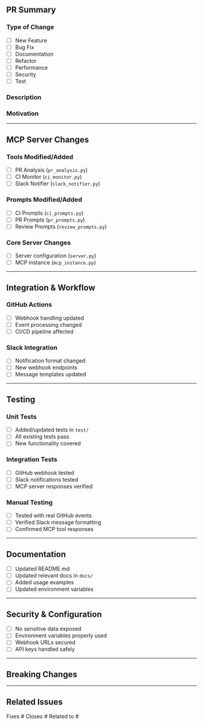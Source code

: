 ## PR Summary

### Type of Change
- [ ] New Feature
- [ ] Bug Fix
- [ ] Documentation
- [ ] Refactor
- [ ] Performance
- [ ] Security
- [ ] Test

### Description
<!-- Brief description of changes -->

### Motivation
<!-- Why is this change needed? -->

---

## MCP Server Changes

### Tools Modified/Added
- [ ] PR Analysis (`pr_analysis.py`)
- [ ] CI Monitor (`ci_monitor.py`) 
- [ ] Slack Notifier (`slack_notifier.py`)

### Prompts Modified/Added
- [ ] CI Prompts (`ci_prompts.py`)
- [ ] PR Prompts (`pr_prompts.py`)
- [ ] Review Prompts (`review_prompts.py`)

### Core Server Changes
- [ ] Server configuration (`server.py`)
- [ ] MCP instance (`mcp_instance.py`)

---

## Integration & Workflow

### GitHub Actions
- [ ] Webhook handling updated
- [ ] Event processing changed
- [ ] CI/CD pipeline affected

### Slack Integration
- [ ] Notification format changed
- [ ] New webhook endpoints
- [ ] Message templates updated

---

## Testing

### Unit Tests
- [ ] Added/updated tests in `test/`
- [ ] All existing tests pass
- [ ] New functionality covered

### Integration Tests
- [ ] GitHub webhook tested
- [ ] Slack notifications tested
- [ ] MCP server responses verified

### Manual Testing
- [ ] Tested with real GitHub events
- [ ] Verified Slack message formatting
- [ ] Confirmed MCP tool responses

---

## Documentation

- [ ] Updated README.md
- [ ] Updated relevant docs in `docs/`
- [ ] Added usage examples
- [ ] Updated environment variables

---

## Security & Configuration

- [ ] No sensitive data exposed
- [ ] Environment variables properly used
- [ ] Webhook URLs secured
- [ ] API keys handled safely

---

## Breaking Changes
<!-- List any breaking changes -->

---

## Related Issues
<!-- Link to related issues -->
Fixes #
Closes #
Related to #
